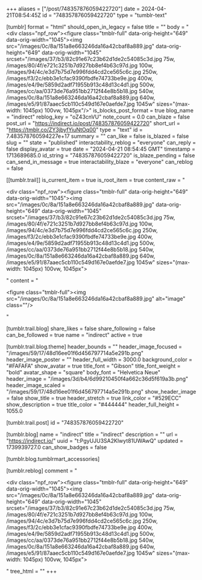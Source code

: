 +++
aliases = ["/post/748357876059422720"]
date = 2024-04-21T08:54:45Z
id = "748357876059422720"
type = "tumblr-text"

[tumblr]
format = "html"
should_open_in_legacy = false
title = ""
body = "<div class=\"npf_row\"><figure class=\"tmblr-full\" data-orig-height=\"649\" data-orig-width=\"1045\"><img src=\"/images/0c/8a/151a8e663246da16a42cbaf8a889.jpg\" data-orig-height=\"649\" data-orig-width=\"1045\" srcset=\"/images/37/b3/82c91e67c23b62d1de2c54085c3d.jpg 75w, /images/80/4f/e721c3251b7d927bb8ef4b63c97d.jpg 100w, /images/94/4c/e3d7b75d7e996fdd4cd2ce565c6c.jpg 250w, /images/f3/2c/ebb3e1cfac9390fbdfe74733be9e.jpg 400w, /images/e4/9e/5859d2adf71955b913c48d13c4d1.jpg 500w, /images/cc/aa/0373de76a951bb2712f44e8b5b18.jpg 540w, /images/0c/8a/151a8e663246da16a42cbaf8a889.jpg 640w, /images/e5/91/87aaec5cb110c549d167e0aefde7.jpg 1045w\" sizes=\"(max-width: 1045px) 100vw, 1045px\"/></figure></div>"
is_blocks_post_format = true
blog_name = "indirect"
reblog_key = "oZ43cnVU"
note_count = 0.0
can_blaze = false
post_url = "https://indirect.io/post/748357876059422720"
short_url = "https://tmblr.co/ZY3jbyfYiuNtOq00"
type = "text"
id = 7.483578760594227e+17
summary = ""
can_like = false
is_blazed = false
slug = ""
state = "published"
interactability_reblog = "everyone"
can_reply = false
display_avatar = true
date = "2024-04-21 08:54:45 GMT"
timestamp = 1713689685.0
id_string = "748357876059422720"
is_blaze_pending = false
can_send_in_message = true
interactability_blaze = "everyone"
can_reblog = false

[[tumblr.trail]]
is_current_item = true
is_root_item = true
content_raw = "<p><div class=\"npf_row\"><figure class=\"tmblr-full\" data-orig-height=\"649\" data-orig-width=\"1045\"><img src=\"/images/0c/8a/151a8e663246da16a42cbaf8a889.jpg\" data-orig-height=\"649\" data-orig-width=\"1045\" srcset=\"/images/37/b3/82c91e67c23b62d1de2c54085c3d.jpg 75w, /images/80/4f/e721c3251b7d927bb8ef4b63c97d.jpg 100w, /images/94/4c/e3d7b75d7e996fdd4cd2ce565c6c.jpg 250w, /images/f3/2c/ebb3e1cfac9390fbdfe74733be9e.jpg 400w, /images/e4/9e/5859d2adf71955b913c48d13c4d1.jpg 500w, /images/cc/aa/0373de76a951bb2712f44e8b5b18.jpg 540w, /images/0c/8a/151a8e663246da16a42cbaf8a889.jpg 640w, /images/e5/91/87aaec5cb110c549d167e0aefde7.jpg 1045w\" sizes=\"(max-width: 1045px) 100vw, 1045px\"></figure></div></p>"
content = "<p><figure class=\"tmblr-full\"><img src=\"/images/0c/8a/151a8e663246da16a42cbaf8a889.jpg\" alt=\"image\" class=\"\"/></figure></p>"

[tumblr.trail.blog]
share_likes = false
share_following = false
can_be_followed = true
name = "indirect"
active = true

[tumblr.trail.blog.theme]
header_bounds = ""
header_image_focused = "/images/59/17/48d16ee01f6d456797714a5e291b.png"
header_image_poster = ""
header_full_width = 3000.0
background_color = "#FAFAFA"
show_avatar = true
title_font = "Gibson"
title_font_weight = "bold"
avatar_shape = "square"
body_font = "Helvetica Neue"
header_image = "/images/3d/b4/6d99210450f4a662c36d5f619a3b.png"
header_image_scaled = "/images/59/17/48d16ee01f6d456797714a5e291b.png"
show_header_image = false
show_title = true
header_stretch = true
link_color = "#529ECC"
show_description = true
title_color = "#444444"
header_full_height = 1055.0

[tumblr.trail.post]
id = "748357876059422720"

[tumblr.blog]
name = "indirect"
title = "indirect"
description = ""
url = "https://indirect.io/"
uuid = "t:PgyUJU3SA2Klwyt81UWAwQ"
updated = 1739939727.0
can_show_badges = false

[tumblr.blog.tumblrmart_accessories]

[tumblr.reblog]
comment = "<p><div class=\"npf_row\"><figure class=\"tmblr-full\" data-orig-height=\"649\" data-orig-width=\"1045\"><img src=\"/images/0c/8a/151a8e663246da16a42cbaf8a889.jpg\" data-orig-height=\"649\" data-orig-width=\"1045\" srcset=\"/images/37/b3/82c91e67c23b62d1de2c54085c3d.jpg 75w, /images/80/4f/e721c3251b7d927bb8ef4b63c97d.jpg 100w, /images/94/4c/e3d7b75d7e996fdd4cd2ce565c6c.jpg 250w, /images/f3/2c/ebb3e1cfac9390fbdfe74733be9e.jpg 400w, /images/e4/9e/5859d2adf71955b913c48d13c4d1.jpg 500w, /images/cc/aa/0373de76a951bb2712f44e8b5b18.jpg 540w, /images/0c/8a/151a8e663246da16a42cbaf8a889.jpg 640w, /images/e5/91/87aaec5cb110c549d167e0aefde7.jpg 1045w\" sizes=\"(max-width: 1045px) 100vw, 1045px\"></figure></div></p>"
tree_html = ""
+++
